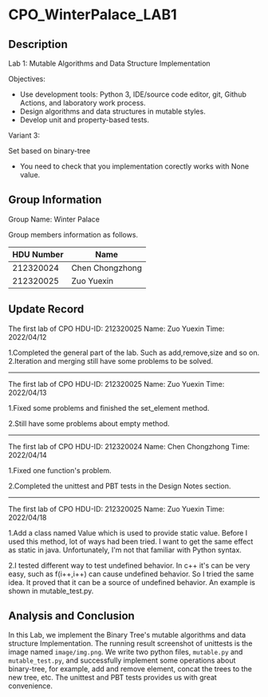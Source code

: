 # CPO_WinterPalace_LAB1

## Description

Lab 1: Mutable Algorithms and Data Structure Implementation

Objectives:

* Use development tools:
    Python 3, IDE/source code editor, git, Github Actions, and laboratory work process.
* Design algorithms and data structures in mutable styles.
* Develop unit and property-based tests.

Variant 3:

Set based on binary-tree

* You need to check that you implementation corectly works with None value.

## Group Information

Group Name: Winter Palace

Group members information as follows.

| HDU Number | Name            |
| ---------- | --------------- |
| 212320024  | Chen Chongzhong |
| 212320025  | Zuo Yuexin      |

## Update Record

The first lab of CPO
HDU-ID: 212320025
Name: Zuo Yuexin
Time: 2022/04/12

1.Completed the general part of the lab. Such as add,remove,size and so on.
2.Iteration and merging still have some problems to be solved.

---

The first lab of CPO
HDU-ID: 212320025
Name: Zuo Yuexin
Time: 2022/04/13

1.Fixed some problems and finished the set_element method.

2.Still have some problems about empty method.

---

The first lab of CPO
HDU-ID: 212320024
Name: Chen Chongzhong
Time: 2022/04/14

1.Fixed one function's problem.

2.Completed the unittest and PBT tests in the Design Notes section.

---

The first lab of CPO
HDU-ID: 212320025
Name: Zuo Yuexin
Time: 2022/04/18

1.Add a class named Value which is used to provide static value.
Before I used this method, lot of ways had been tried. I want to
get the same effect as static in java. Unfortunately, I'm not that
familiar with Python syntax.

2.I tested different way to test undefined behavior. In c++ it's can
be very easy, such as f(i++,i++) can cause undefined behavior. So I tried
the same idea. It proved that it can be a source of undefined behavior.
An example is shown in mutable_test.py.

## Analysis and Conclusion

In this Lab, we implement the Binary Tree's mutable algorithms and
data structure Implementation.
The running result screenshot of unittests is the image named `image/img.png`.
We write two python files,  `mutable.py` and `mutable_test.py`,
and successfully implement some operations about binary-tree, for example,
add and remove element,  concat  the trees to the new tree, etc.
The unittest and PBT tests provides us with great convenience.
